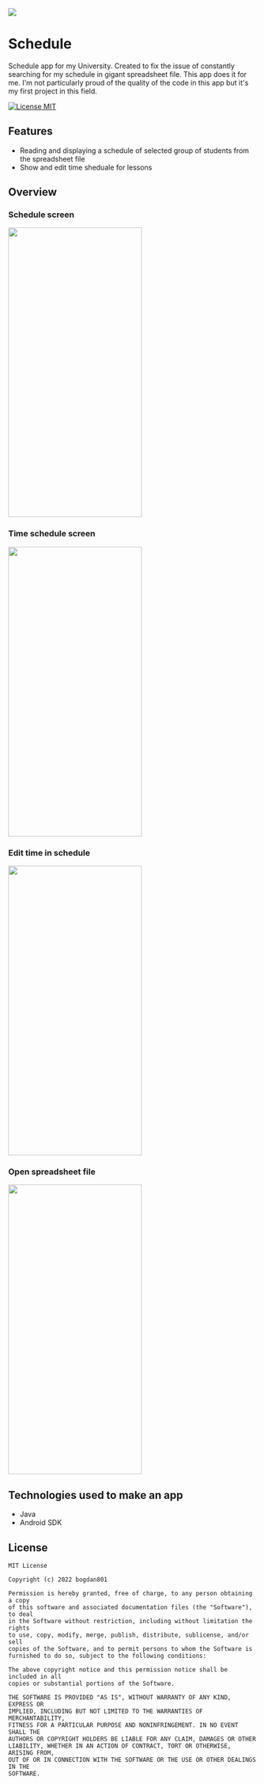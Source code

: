 <img src="promo/promo.png"/>

# Schedule
Schedule app for my University. Created to fix the issue of constantly searching for my schedule in gigant spreadsheet file. 
This app does it for me. I'm not particularly proud of the quality of the code in this app but it's my first project in this field.

[![License MIT](https://img.shields.io/badge/license-MIT-blue.svg)](LICENSE)

## Features
- Reading and displaying a schedule of selected group of students from the spreadsheet file 
- Show and edit time sheduale for lessons

## Overview
### Schedule screen
<img src="promo/main.png" width="270" height="585">

### Time schedule screen

<img src="promo/schedule.png" width="270" height="585">

### Edit time in schedule

<img src="promo/editSchedule.png" width="270" height="585">

### Open spreadsheet file

<img src="promo/select.png" width="270" height="585">

## Technologies used to make an app
- Java
- Android SDK

## License
```  
MIT License

Copyright (c) 2022 bogdan801

Permission is hereby granted, free of charge, to any person obtaining a copy
of this software and associated documentation files (the "Software"), to deal
in the Software without restriction, including without limitation the rights
to use, copy, modify, merge, publish, distribute, sublicense, and/or sell
copies of the Software, and to permit persons to whom the Software is
furnished to do so, subject to the following conditions:

The above copyright notice and this permission notice shall be included in all
copies or substantial portions of the Software.

THE SOFTWARE IS PROVIDED "AS IS", WITHOUT WARRANTY OF ANY KIND, EXPRESS OR
IMPLIED, INCLUDING BUT NOT LIMITED TO THE WARRANTIES OF MERCHANTABILITY,
FITNESS FOR A PARTICULAR PURPOSE AND NONINFRINGEMENT. IN NO EVENT SHALL THE
AUTHORS OR COPYRIGHT HOLDERS BE LIABLE FOR ANY CLAIM, DAMAGES OR OTHER
LIABILITY, WHETHER IN AN ACTION OF CONTRACT, TORT OR OTHERWISE, ARISING FROM,
OUT OF OR IN CONNECTION WITH THE SOFTWARE OR THE USE OR OTHER DEALINGS IN THE
SOFTWARE.
```
